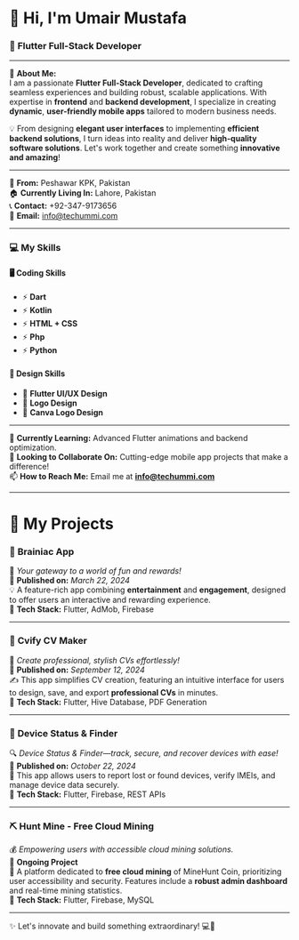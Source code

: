 # 👋 Hi, I'm **Umair Mustafa**  
### 🚀 **Flutter Full-Stack Developer**

---

🌟 **About Me:**  
I am a passionate **Flutter Full-Stack Developer**, dedicated to crafting seamless experiences and building robust, scalable applications. With expertise in **frontend** and **backend development**, I specialize in creating **dynamic**, **user-friendly mobile apps** tailored to modern business needs.  

💡 From designing **elegant user interfaces** to implementing **efficient backend solutions**, I turn ideas into reality and deliver **high-quality software solutions**. Let's work together and create something **innovative and amazing**!  

---

📍 **From:** Peshawar KPK, Pakistan  
🏠 **Currently Living In:** Lahore, Pakistan  
📞 **Contact:** +92-347-9173656  
📧 **Email:** info@techummi.com  

---

### 💻 **My Skills**  

#### **🖥️ Coding Skills**  
- ⚡ **Dart**  
- ⚡ **Kotlin**  
- ⚡ **HTML + CSS**
- ⚡ **Php**  
- ⚡ **Python**  

#### **🎨 Design Skills**  
- 🌟 **Flutter UI/UX Design**  
- 🌟 **Logo Design**
- 🌟 **Canva Logo Design**  

---

🌱 **Currently Learning:** Advanced Flutter animations and backend optimization.  
💼 **Looking to Collaborate On:** Cutting-edge mobile app projects that make a difference!  
📫 **How to Reach Me:** Email me at **info@techummi.com**  

---

# **🚀 My Projects**  

### 🎯 **Brainiac App**  
🧠 *Your gateway to a world of fun and rewards!*  
📅 **Published on:** *March 22, 2024*  
💡 A feature-rich app combining **entertainment** and **engagement**, designed to offer users an interactive and rewarding experience.  
🚀 **Tech Stack:** Flutter, AdMob, Firebase  

---  

### 📄 **Cvify CV Maker**  
📂 *Create professional, stylish CVs effortlessly!*  
📅 **Published on:** *September 12, 2024*  
✍️ This app simplifies CV creation, featuring an intuitive interface for users to design, save, and export **professional CVs** in minutes.  
🚀 **Tech Stack:** Flutter, Hive Database, PDF Generation  

---  

### 📱 **Device Status & Finder**  
🔍 *Device Status & Finder—track, secure, and recover devices with ease!*  
📅 **Published on:** *October 22, 2024*  
🔐 This app allows users to report lost or found devices, verify IMEIs, and manage device data securely.  
🚀 **Tech Stack:** Flutter, Firebase, REST APIs  

---  

### ⛏️ **Hunt Mine - Free Cloud Mining**  
💰 *Empowering users with accessible cloud mining solutions.*  
📅 **Ongoing Project**  
🌟 A platform dedicated to **free cloud mining** of MineHunt Coin, prioritizing user accessibility and security. Features include a **robust admin dashboard** and real-time mining statistics.  
🚀 **Tech Stack:** Flutter, Firebase, MySQL  

---

✨ Let's innovate and build something extraordinary! 💻🎉  
